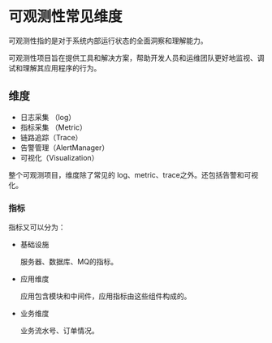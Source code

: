 # 可观测性常见维度
可观测性指的是对于系统内部运行状态的全面洞察和理解能力。

可观测性项⽬旨在提供⼯具和解决⽅案，帮助开发⼈员和运维团队更好地监视、调试和理解其应⽤程序的行为。

## 维度

- 日志采集 （log）
- 指标采集 （Metric）
- 链路追踪（Trace）
- 告警管理（AlertManager）
- 可视化（Visualization）

整个可观测项目，维度除了常见的 log、metric、trace之外。还包括告警和可视化。

### 指标

指标又可以分为：

- 基础设施

  服务器、数据库、MQ的指标。

- 应用维度

  应用包含模块和中间件，应用指标由这些组件构成的。

- 业务维度

  业务流水号、订单情况。